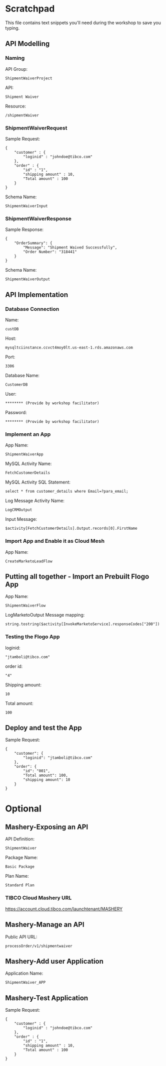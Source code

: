 # Scratchpad

This file contains text snippets you'll need during the workshop to save you typing.

## API Modelling

### Naming

API Group: 
```
ShipmentWaiverProject
```

API: 
```
Shipment Waiver
```

Resource:
```
/shipmentWaiver
```

### ShipmentWaiverRequest

Sample Request:
```
{ 
    "customer" : { 
        "loginid" : "johndoe@tibco.com" 
    },
    "order" : {
        "id" : "1", 
        "shipping amount" : 10, 
        "Total amount" : 100
    }
}
```

Schema Name:
```
ShipmentWaiverInput
```

### ShipmentWaiverResponse

Sample Response:
```
{ 
    "OrderSummary": { 
        "Message": "Shipment Waived Successfully", 
        "Order Number": "318441" 
    } 
}
```

Schema Name:
```
ShipmentWaiverOutput
```

## API Implementation

### Database Connection

Name:
```
custDB
```

Host:
```
mysqltciinstance.ccvct4moy0lt.us-east-1.rds.amazonaws.com
```

Port:
```
3306
```

Database Name:
```
CustomerDB
```

User:
```
******** (Provide by workshop facilitator)
```

Password:
```
******** (Provide by workshop facilitator)
```

### Implement an App

App Name:
```
ShipmentWaiverApp
```

MySQL Activity Name:
```
FetchCustomerDetails
```

MySQL Activity SQL Statement:
```
select * from customer_details where Email=?para_email;
```

Log Message Activity Name:
```
LogCRMOutput
```

Input Message:
```
$activity[FetchCustomerDetails].Output.records[0].FirstName
```

### Import App and Enable it as Cloud Mesh 

App Name:
```
CreateMarketoLeadFlow
```

## Putting all together - Import an Prebuilt Flogo App 

App Name:
```
ShipmentWaiverFlow
```

LogMarketoOutput Message mapping:
```
string.tostring($activity[InvokeMarketoService].responseCodes["200"])
```
### Testing the Flogo App

loginid:
```
"jtamboli@tibco.com"
```

order id:
```
"4"
```

Shipping amount:
```
10
```

Total amount:
```
100
```

## Deploy and test the App 

Sample Request:
```
{
    "customer": {
        "loginid": "jtamboli@tibco.com"
    },
    "order": {
        "id": "001",
        "Total amount": 100,
        "shipping amount": 10
    }
}
```


# Optional

## Mashery-Exposing an API

API Definition:
```
ShipmentWaiver
```

Package Name:
```
Basic Package
```

Plan Name:
```
Standard Plan
```

### TIBCO Cloud Mashery URL
https://account.cloud.tibco.com/launchtenant/MASHERY


## Mashery-Manage an API

Public API URL:
```
processOrder/v1/shipmentwaiver
```

## Mashery-Add user Application

Application Name:
```
ShipmentWaiver_APP
```

 ## Mashery-Test Application

Sample Request:
```
{ 
    "customer" : { 
        "loginid" : "johndoe@tibco.com" 
    },
    "order" : {
        "id" : "1", 
        "shipping amount" : 10, 
        "Total amount" : 100
    }
}
```
